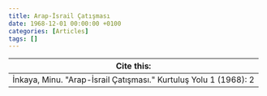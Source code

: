 ```yaml
---
title: Arap-İsrail Çatışması
date: 1968-12-01 00:00:00 +0100
categories: [Articles]
tags: []
---
```




| Cite this:   |
|--------|
| İnkaya, Minu. "Arap-İsrail Çatışması." Kurtuluş Yolu 1 (1968): 2 

